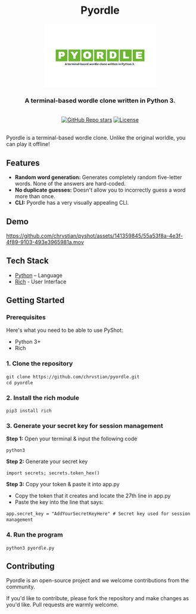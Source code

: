 <div align="center">
  <h1 align="center">Pyordle</h1>
  <img alt="PyShot Logo" src="https://github.com/chrvstian/pyordle/blob/main/.github/logo.png" width="60%" height="60%">
  <h3>A terminal-based wordle clone written in Python 3.</h3>

</div>

<br/>

<div align="center">
  <a href="https://github.com/chrvstian/pyordle/stargazers"><img alt="GitHub Repo stars" src="https://img.shields.io/github/stars/chrvstian/pyordle"></a>
  <a href="https://github.com/chrvstian/pyordle/blob/main/.github/LICENSE"><img alt="License" src="https://img.shields.io/badge/license-AGPLv3-purple"></a>
</div>

<br/>

Pyordle is a terminal-based wordle clone. Unlike the original worldle, you can play it offline!

## Features

- **Random word generation:** Generates completely random five-letter words. None of the answers are hard-coded.
- **No duplicate guesses:** Doesn't allow you to incorrectly guess a word more than once. 
- **CLI:** Pyordle has a very visually appealing CLI.

## Demo

https://github.com/chrvstian/pyshot/assets/141359845/55a53f8a-4e3f-4f89-9103-493e3965981a.mov

## Tech Stack

- [Python](https://www.python.org/) – Language
- [Rich](https://rich.readthedocs.io/en/stable/introduction.html) - User Interface

## Getting Started

### Prerequisites

Here's what you need to be able to use PyShot:

- Python 3+
- Rich

### 1. Clone the repository

```shell
git clone https://github.com/chrvstian/pyordle.git
cd pyordle
```

### 2. Install the rich module

```shell
pip3 install rich
```

### 3. Generate your secret key for session management

**Step 1:** Open your terminal & input the following code
```shell
python3
```

**Step 2:** Generate your secret key
```shell
import secrets; secrets.token_hex()
```

**Step 3:** Copy your token & paste it into app.py
- Copy the token that it creates and locate the 27th line in app.py
- Paste the key into the line that says:
```shell
app.secret_key = "AddYourSecretKeyHere" # Secret key used for session management
```

### 4. Run the program

```shell
python3 pyordle.py
```
## Contributing

Pyordle is an open-source project and we welcome contributions from the community.

If you'd like to contribute, please fork the repository and make changes as you'd like. Pull requests are warmly welcome.
